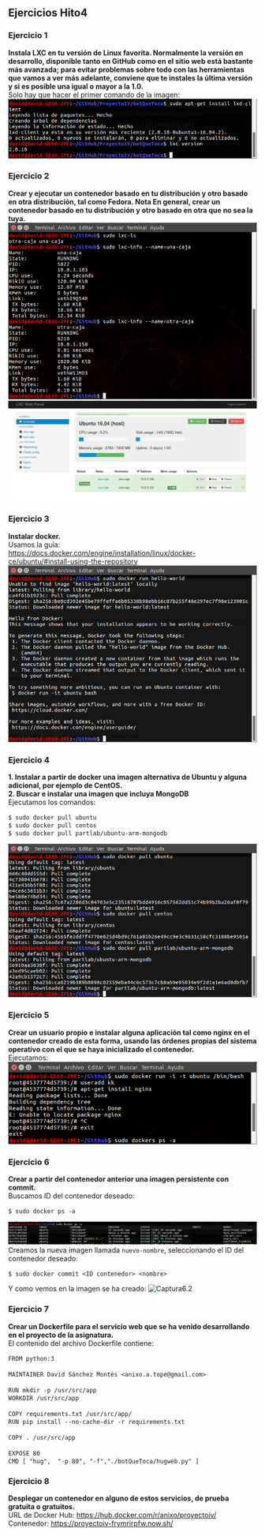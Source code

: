 ## Ejercicios Hito4

### Ejercicio 1
**Instala LXC en tu versión de Linux favorita. Normalmente la versión en desarrollo, disponible tanto en GitHub como en el sitio web está bastante más avanzada; para evitar problemas sobre todo con las herramientas que vamos a ver más adelante, conviene que te instales la última versión y si es posible una igual o mayor a la 1.0.**  
Solo hay que hacer el primer comando de la imagen:
![Captura1](./img/1.png)


### Ejercicio 2
**Crear y ejecutar un contenedor basado en tu distribución y otro basado en otra distribución, tal como Fedora. Nota En general, crear un contenedor basado en tu distribución y otro basado en otra que no sea la tuya.**  
![Captura2.1](./img/2.1.png)
![Captura2.2](./img/2.2.png)


### Ejercicio 3
**Instalar docker.**  
Usamos la guía:  
https://docs.docker.com/engine/installation/linux/docker-ce/ubuntu/#install-using-the-repository
![Captura3](./img/3.png)


### Ejercicio 4
**1. Instalar a partir de docker una imagen alternativa de Ubuntu y alguna adicional, por ejemplo de CentOS.  
2. Buscar e instalar una imagen que incluya MongoDB**  
Ejecutamos los comandos:
~~~
$ sudo docker pull ubuntu
$ sudo docker pull centos
$ sudo docker pull partlab/ubuntu-arm-mongodb
~~~
![Captura4](./img/4.png)


### Ejercicio 5
**Crear un usuario propio e instalar alguna aplicación tal como nginx en el contenedor creado de esta forma, usando las órdenes propias del sistema operativo con el que se haya inicializado el contenedor.**  
Ejecutamos:
![Captura5](./img/5.png)


### Ejercicio 6
**Crear a partir del contenedor anterior una imagen persistente con commit.**  
Buscamos ID del contenedor deseado:
~~~
$ sudo docker ps -a
~~~
![Captura6.1](./img/6.1.png)
Creamos la nueva imagen llamada `nuevo-nombre`, seleccionando el ID del contenedor deseado:
~~~
$ sudo docker commit <ID contenedor> <nombre>
~~~
Y como vemos en la imagen se ha creado:
![Captura6.2](./img/6,2.png)


### Ejercicio 7
**Crear un Dockerfile para el servicio web que se ha venido desarrollando en el proyecto de la asignatura.**  
El contenido del archivo Dockerfile contiene:
~~~
FROM python:3

MAINTAINER David Sánchez Montés <anixo.a.tope@gmail.com>

RUN mkdir -p /usr/src/app
WORKDIR /usr/src/app

COPY requirements.txt /usr/src/app/
RUN pip install --no-cache-dir -r requirements.txt

COPY . /usr/src/app

EXPOSE 80
CMD [ "hug",  "-p 80", "-f","./botQueToca/hugweb.py" ]
~~~


### Ejercicio 8
**Desplegar un contenedor en alguno de estos servicios, de prueba gratuita o gratuitos.**  
URL de Docker Hub: https://hub.docker.com/r/anixo/proyectoiv/
Contenedor: https://proyectoiv-frymrirpfw.now.sh/
